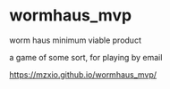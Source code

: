 # wormhaus_mvp

worm haus minimum viable product

a game of some sort, for playing by email

https://mzxio.github.io/wormhaus_mvp/
